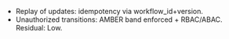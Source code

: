 - Replay of updates: idempotency via workflow_id+version.
- Unauthorized transitions: AMBER band enforced + RBAC/ABAC.
Residual: Low.
